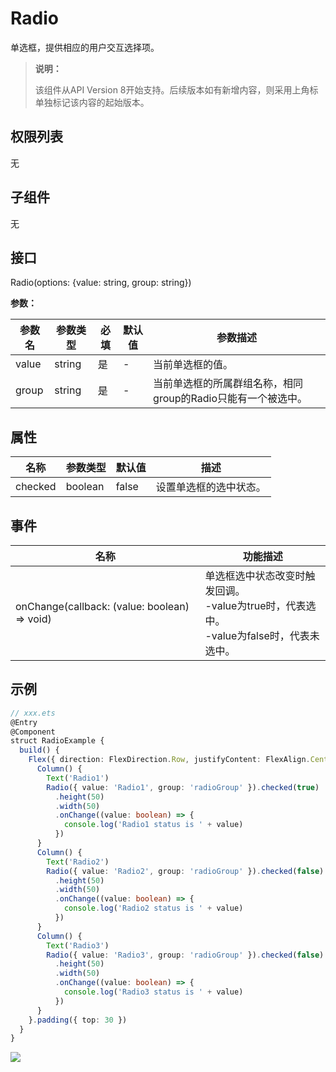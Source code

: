 # Radio

单选框，提供相应的用户交互选择项。

>  **说明：**
>
>  该组件从API Version 8开始支持。后续版本如有新增内容，则采用上角标单独标记该内容的起始版本。


## 权限列表

无


## 子组件

无


## 接口

Radio(options: {value: string, group: string})

**参数：**

| 参数名   | 参数类型   | 必填   | 默认值  | 参数描述                                |
| ----- | ------ | ---- | ---- | ----------------------------------- |
| value | string | 是    | -    | 当前单选框的值。                            |
| group | string | 是    | -    | 当前单选框的所属群组名称，相同group的Radio只能有一个被选中。 |

## 属性

| 名称      | 参数类型    | 默认值   | 描述          |
| ------- | ------- | ----- | ----------- |
| checked | boolean | false | 设置单选框的选中状态。 |


## 事件

| 名称                                       | 功能描述                                     |
| ---------------------------------------- | ---------------------------------------- |
| onChange(callback: (value: boolean) => void) | 单选框选中状态改变时触发回调。<br> -value为true时，代表选中。<br> -value为false时，代表未选中。 |


## 示例

```ts
// xxx.ets
@Entry
@Component
struct RadioExample {
  build() {
    Flex({ direction: FlexDirection.Row, justifyContent: FlexAlign.Center, alignItems: ItemAlign.Center }) {
      Column() {
        Text('Radio1')
        Radio({ value: 'Radio1', group: 'radioGroup' }).checked(true)
          .height(50)
          .width(50)
          .onChange((value: boolean) => {
            console.log('Radio1 status is ' + value)
          })
      }
      Column() {
        Text('Radio2')
        Radio({ value: 'Radio2', group: 'radioGroup' }).checked(false)
          .height(50)
          .width(50)
          .onChange((value: boolean) => {
            console.log('Radio2 status is ' + value)
          })
      }
      Column() {
        Text('Radio3')
        Radio({ value: 'Radio3', group: 'radioGroup' }).checked(false)
          .height(50)
          .width(50)
          .onChange((value: boolean) => {
            console.log('Radio3 status is ' + value)
          })
      }
    }.padding({ top: 30 })
  }
}
```
![](figures/radio.gif)
